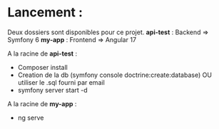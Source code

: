 # Lancement : 

Deux dossiers sont disponibles pour ce projet. 
**api-test** : Backend => Symfony 6
**my-app** : Frontend => Angular 17

A la racine de **api-test** : 
* Composer install
* Creation de la db (symfony console doctrine:create:database) OU utiliser le .sql fourni par email
* symfony server start -d

A la racine de **my-app** :
* ng serve

